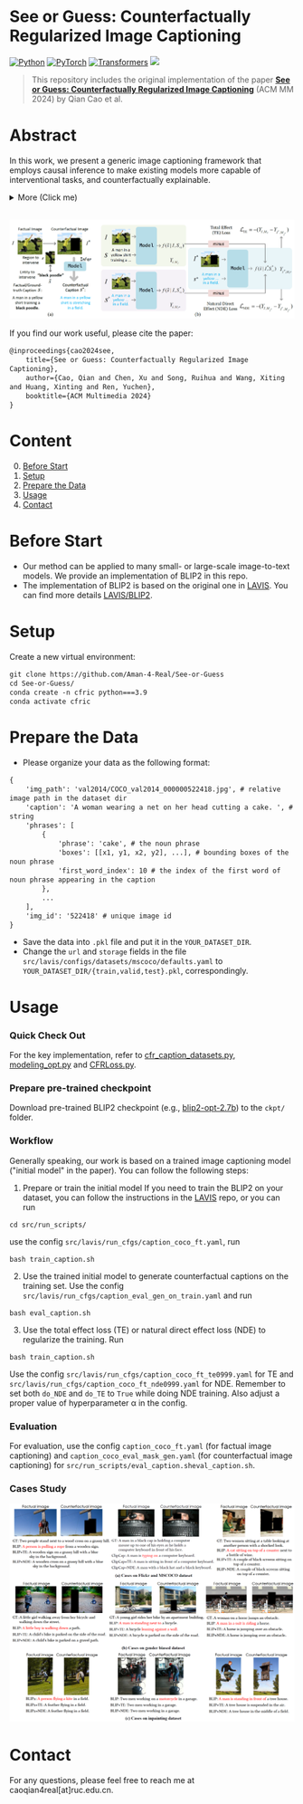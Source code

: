 # See or Guess: Counterfactually Regularized Image Captioning

[![Python](https://img.shields.io/badge/Python-3.9-blue.svg)](#Python)
[![PyTorch](https://img.shields.io/badge/PyTorch-2.2.1-green.svg)](#PyTorch)
[![Transformers](https://img.shields.io/badge/Transformers-4.34.0-orange.svg)](#Transformers)
![](https://img.shields.io/github/last-commit/Aman-4-Real/See-or-Guess?color=white) 


> This repository includes the original implementation of the paper **[See or Guess: Counterfactually Regularized Image Captioning]()** (ACM MM 2024) by Qian Cao et al.




# Abstract
In this work, we present a generic image captioning framework that employs causal inference to make existing models more capable of interventional tasks, and counterfactually explainable.
<details> 
<summary> More (Click me) </summary>
Our approach includes two variants leveraging either total effect or natural direct effect.
Integrating them into the training process enables models to handle counterfactual scenarios, increasing their generalizability.
Extensive experiments on various datasets show that our method effectively reduces hallucinations and improves the model's faithfulness to images, demonstrating high portability across both small-scale and large-scale image-to-text models.
</details><br>

![](assets/framework.png)
<br>


If you find our work useful, please cite the paper:
```
@inproceedings{cao2024see,
    title={See or Guess: Counterfactually Regularized Image Captioning},
    author={Cao, Qian and Chen, Xu and Song, Ruihua and Wang, Xiting and Huang, Xinting and Ren, Yuchen},
    booktitle={ACM Multimedia 2024}
}
```




# Content
0. [Before Start](#before-start)
1. [Setup](#setup)
2. [Prepare the Data](#prepare-the-data)
3. [Usage](#usage)
4. [Contact](#contact)



# Before Start
- Our method can be applied to many small- or large-scale image-to-text models. We provide an implementation of BLIP2 in this repo.
- The implementation of BLIP2 is based on the original one in [LAVIS](https://github.com/salesforce/LAVIS). You can find more details [LAVIS/BLIP2](https://github.com/salesforce/LAVIS/tree/main/projects/blip2).



# Setup
Create a new virtual environment:
```
git clone https://github.com/Aman-4-Real/See-or-Guess
cd See-or-Guess/
conda create -n cfric python===3.9
conda activate cfric
```



# Prepare the Data
- Please organize your data as the following format:
```
{
    'img_path': 'val2014/COCO_val2014_000000522418.jpg', # relative image path in the dataset dir
    'caption': 'A woman wearing a net on her head cutting a cake. ', # string
    'phrases': [
        {
            'phrase': 'cake', # the noun phrase
            'boxes': [[x1, y1, x2, y2], ...], # bounding boxes of the noun phrase
            'first_word_index': 10 # the index of the first word of noun phrase appearing in the caption
        },
        ...
    ],
    'img_id': '522418' # unique image id
}
```
- Save the data into `.pkl` file and put it in the `YOUR_DATASET_DIR`.
- Change the `url` and `storage` fields in the file `src/lavis/configs/datasets/mscoco/defaults.yaml` to `YOUR_DATASET_DIR/{train,valid,test}.pkl`, correspondingly.



# Usage

### Quick Check Out
For the key implementation, refer to [cfr_caption_datasets.py](src/lavis/datasets/datasets/cfr_caption_datasets.py), [modeling_opt.py](src/lavis/transformers_v4p34_local/models/opt/modeling_opt.py) and [CFRLoss.py](src/lavis/transformers_v4p34_local/models/opt/CFRLoss.py).




### Prepare pre-trained checkpoint
Download pre-trained BLIP2 checkpoint (e.g., [blip2-opt-2.7b](https://huggingface.co/Salesforce/blip2-opt-2.7b)) to the `ckpt/` folder.




### Workflow
Generally speaking, our work is based on a trained image captioning model ("initial model" in the paper). You can follow the following steps:

1. Prepare or train the initial model
If you need to train the BLIP2 on your dataset, you can follow the instructions in the [LAVIS](https://github.com/salesforce/LAVIS) repo, or you can run 
```
cd src/run_scripts/
```
use the config `src/lavis/run_cfgs/caption_coco_ft.yaml`, run
```
bash train_caption.sh
```

2. Use the trained initial model to generate counterfactual captions on the training set. Use the config `src/lavis/run_cfgs/caption_eval_gen_on_train.yaml` and run
```
bash eval_caption.sh
```

3. Use the total effect loss (TE) or natural direct effect loss (NDE) to regularize the training. Run
```
bash train_caption.sh
```
Use the config `src/lavis/run_cfgs/caption_coco_ft_te0999.yaml` for TE and `src/lavis/run_cfgs/caption_coco_ft_nde0999.yaml` for NDE. Remember to set both `do_NDE` and `do_TE` to `True` while doing NDE training. Also adjust a proper value of hyperparameter α in the config.



### Evaluation
For evaluation, use the config `caption_coco_ft.yaml` (for factual image captioning) and `caption_coco_eval_mask_gen.yaml` (for counterfactual image captioning) for `src/run_scripts/eval_caption.sheval_caption.sh`.


### Cases Study
![](assets/cases.png)
<br>




# Contact
For any questions, please feel free to reach me at caoqian4real[at]ruc.edu.cn.

